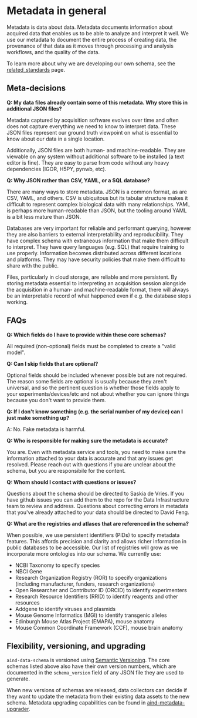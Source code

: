 # Metadata in general

Metadata is data about data. Metadata documents information about acquired data that enables us to be able to analyze and interpret it well. We use our metadata to document the entire process of creating data, the provenance of that data as it moves through processing and analysis workflows, and the quality of the data.

To learn more about why we are developing our own schema, see the [related_standards](related_standards.md) page.

## Meta-decisions

**Q: My data files already contain some of this metadata. Why store this in additional JSON files?**

Metadata captured by acquisition software evolves over time and often does not capture 
everything we need to know to interpret data. These JSON files represent our ground truth 
viewpoint on what is essential to know about our data in a single location. 

Additionally, JSON files are both human- and machine-readable. They are viewable on 
any system without additional software to be installed (a text editor is fine). They are easy 
to parse from code without any heavy dependencies (IGOR, H5PY, pynwb, etc). 

**Q: Why JSON rather than CSV, YAML, or a SQL database?**

There are many ways to store metadata. JSON is a common format, as are CSV, YAML, and others.
CSV is ubiquitous but its tabular structure makes it difficult to represent complex biological
data with many relationships. YAML is perhaps more human-readable than JSON, but the tooling
around YAML is a bit less mature than JSON. 

Databases are very important for reliable and performant querying, however they are 
also barriers to external interpretability and reproducibility. They have complex schema with 
extraneous information that make them difficult to interpret. They have query languages 
(e.g. SQL) that require training to use properly. Information becomes distributed across 
different locations and platforms. They may have security policies that make them difficult 
to share with the public.  

Files, particularly in cloud storage, are reliable and more persistent. By storing metadata 
essential to interpreting an acquisition session alongside the acquisition in a human- and machine-readable 
format, there will always be an interpretable record of what happened even if e.g. the 
database stops working. 

## FAQs

**Q: Which fields do I have to provide within these core schemas?**

All required (non-optional) fields must be completed to create a "valid model". 

**Q: Can I skip fields that are optional?**

Optional fields should be included whenever possible but are not required. The reason some fields are optional is 
usually because they aren't universal, and so the pertinent question is whether those fields apply to your 
experiments/devices/etc and not about whether you can ignore things because you don't want to provide them.

**Q: If I don't know something (e.g. the serial number of my device) can I just make something up?**

A: No. Fake metadata is harmful. 

**Q: Who is responsible for making sure the metadata is accurate?**

You are. Even with metadata service and tools, you need to make sure the information attached to your data is 
accurate and that any issues get resolved. Please reach out with questions if you are unclear about the schema, 
but you are responsibile for the content.

**Q: Whom should I contact with questions or issues?**

Questions about the schema should be directed to Saskia de Vries. If you have github issues you can add them to the 
repo for the Data Infrastructure team to review and address. Questions about correcting errors in metadata that 
you've already attached to your data should be directed to David Feng.

**Q: What are the registries and atlases that are referenced in the schema?**

When possible, we use persistent identifiers (PIDs) to specify metadata features. This affords precision and clarity 
and allows richer information in public databases to be accessible. Our list of registries will grow as we incorporate 
more ontologies into our schema. We currently use:

* NCBI Taxonomy to specify species
* NBCI Gene
* Research Organization Registry (ROR) to specify organizations (including manufacturer, funders, research organizations)
* Open Researcher and Contributor ID (ORCID) to identify experimenters
* Research Resource Identifiers (RRID) to identify reagents and other resources
* Addgene to identify viruses and plasmids
* Mouse Genome Informatics (MGI) to identify transgenic alleles
* Edinburgh Mouse Atlas Project (EMAPA), mouse anatomy
* Mouse Common Coordinate Framework (CCF), mouse brain anatomy

## Flexibility, versioning, and upgrading

`aind-data-schema` is versioned using [Semantic Versioning](https://semver.org/). The core schemas listed above 
also have their own version numbers, which are documented in the `schema_version` field of any JSON file 
they are used to generate.

When new versions of schemas are released, data collectors can decide if they want to update the metadata
from their existing data assets to the new schema. Metadata upgrading capabilities can be found in 
[aind-metadata-upgrader](https://github.com/allenneuraldynamics/aind-metadata-upgrader).
